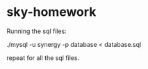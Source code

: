 # sky-homework

Running the sql files:

./mysql -u synergy -p database < database.sql


repeat for all the sql files. 